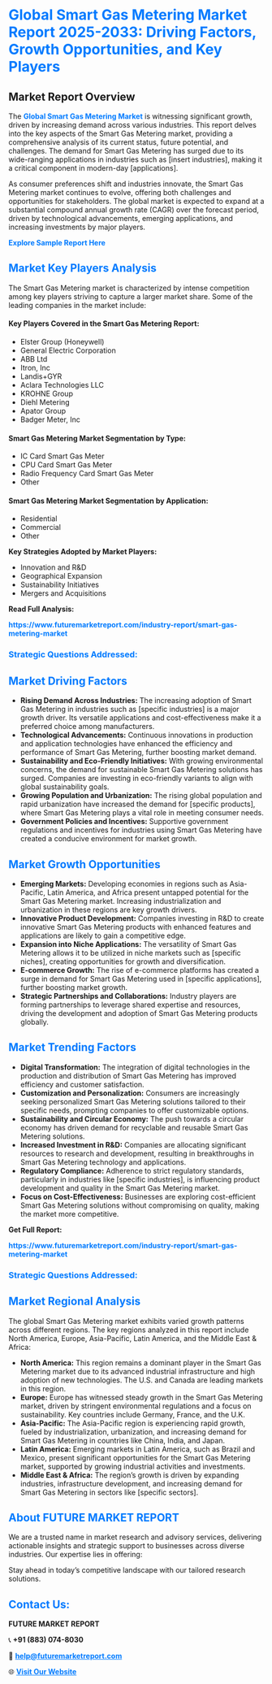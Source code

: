 <h1 style="color: #007BFF;">Global Smart Gas Metering Market Report 2025-2033: Driving Factors, Growth Opportunities, and Key Players</h1>

<section id="overview">
<h2>Market Report Overview</h2>
<p>The <a href="https://www.futuremarketreport.com/industry-report/smart-gas-metering-market" style="color: #007BFF; text-decoration: none;"><strong>Global Smart Gas Metering Market</strong></a> is witnessing significant growth, driven by increasing demand across various industries. This report delves into the key aspects of the Smart Gas Metering market, providing a comprehensive analysis of its current status, future potential, and challenges. The demand for Smart Gas Metering has surged due to its wide-ranging applications in industries such as [insert industries], making it a critical component in modern-day [applications].</p>
<p>As consumer preferences shift and industries innovate, the Smart Gas Metering market continues to evolve, offering both challenges and opportunities for stakeholders. The global market is expected to expand at a substantial compound annual growth rate (CAGR) over the forecast period, driven by technological advancements, emerging applications, and increasing investments by major players.</p>
</section>

<section id="overview">
<p><a href="https://www.futuremarketreport.com/request-sample/reportId=86584" style="color: #007BFF; text-decoration: none;"><strong>Explore Sample Report Here</strong></a></p>
</section>

<section id="key-players">
<h2 style="color: #007BFF;">Market Key Players Analysis</h2>
<p>The Smart Gas Metering market is characterized by intense competition among key players striving to capture a larger market share. Some of the leading companies in the market include:</p>
<h4>Key Players Covered in the Smart Gas Metering Report:</h4>
<ul><li>Elster Group (Honeywell)</li><li>General Electric Corporation</li><li>ABB Ltd</li><li>Itron, Inc</li><li>Landis+GYR</li><li>Aclara Technologies LLC</li><li>KROHNE Group</li><li>Diehl Metering</li><li>Apator Group</li><li>Badger Meter, Inc</li></ul>
<h4>Smart Gas Metering Market Segmentation by Type:</h4>
<ul><li>IC Card Smart Gas Meter</li><li>CPU Card Smart Gas Meter</li><li>Radio Frequency Card Smart Gas Meter</li><li>Other</li></ul>

<h4>Smart Gas Metering Market Segmentation by Application:</h4>
<ul><li>Residential</li><li>Commercial</li><li>Other</li></ul>
<p><strong>Key Strategies Adopted by Market Players:</strong></p>
<ul>
<li>Innovation and R&D</li>
<li>Geographical Expansion</li>
<li>Sustainability Initiatives</li>
<li>Mergers and Acquisitions</li>
</ul>
</section>

<section>
<p><strong>Read Full Analysis: </strong></p><a href="https://www.futuremarketreport.com/industry-report/smart-gas-metering-market" style="color: #007BFF; text-decoration: none;"><strong>https://www.futuremarketreport.com/industry-report/smart-gas-metering-market</strong></a>
<h3 style="color: #007BFF;">Strategic Questions Addressed:</h3>
</section>

<section id="driving-factors">
<h2 style="color: #007BFF;">Market Driving Factors</h2>
<ul>
<li><strong>Rising Demand Across Industries:</strong> The increasing adoption of Smart Gas Metering in industries such as [specific industries] is a major growth driver. Its versatile applications and cost-effectiveness make it a preferred choice among manufacturers.</li>
<li><strong>Technological Advancements:</strong> Continuous innovations in production and application technologies have enhanced the efficiency and performance of Smart Gas Metering, further boosting market demand.</li>
<li><strong>Sustainability and Eco-Friendly Initiatives:</strong> With growing environmental concerns, the demand for sustainable Smart Gas Metering solutions has surged. Companies are investing in eco-friendly variants to align with global sustainability goals.</li>
<li><strong>Growing Population and Urbanization:</strong> The rising global population and rapid urbanization have increased the demand for [specific products], where Smart Gas Metering plays a vital role in meeting consumer needs.</li>
<li><strong>Government Policies and Incentives:</strong> Supportive government regulations and incentives for industries using Smart Gas Metering have created a conducive environment for market growth.</li>
</ul>
</section>

<section id="growth-opportunities">
<h2 style="color: #007BFF;">Market Growth Opportunities</h2>
<ul>
<li><strong>Emerging Markets:</strong> Developing economies in regions such as Asia-Pacific, Latin America, and Africa present untapped potential for the Smart Gas Metering market. Increasing industrialization and urbanization in these regions are key growth drivers.</li>
<li><strong>Innovative Product Development:</strong> Companies investing in R&D to create innovative Smart Gas Metering products with enhanced features and applications are likely to gain a competitive edge.</li>
<li><strong>Expansion into Niche Applications:</strong> The versatility of Smart Gas Metering allows it to be utilized in niche markets such as [specific niches], creating opportunities for growth and diversification.</li>
<li><strong>E-commerce Growth:</strong> The rise of e-commerce platforms has created a surge in demand for Smart Gas Metering used in [specific applications], further boosting market growth.</li>
<li><strong>Strategic Partnerships and Collaborations:</strong> Industry players are forming partnerships to leverage shared expertise and resources, driving the development and adoption of Smart Gas Metering products globally.</li>
</ul>
</section>

<section id="trending-factors">
<h2 style="color: #007BFF;">Market Trending Factors</h2>
<ul>
<li><strong>Digital Transformation:</strong> The integration of digital technologies in the production and distribution of Smart Gas Metering has improved efficiency and customer satisfaction.</li>
<li><strong>Customization and Personalization:</strong> Consumers are increasingly seeking personalized Smart Gas Metering solutions tailored to their specific needs, prompting companies to offer customizable options.</li>
<li><strong>Sustainability and Circular Economy:</strong> The push towards a circular economy has driven demand for recyclable and reusable Smart Gas Metering solutions.</li>
<li><strong>Increased Investment in R&D:</strong> Companies are allocating significant resources to research and development, resulting in breakthroughs in Smart Gas Metering technology and applications.</li>
<li><strong>Regulatory Compliance:</strong> Adherence to strict regulatory standards, particularly in industries like [specific industries], is influencing product development and quality in the Smart Gas Metering market.</li>
<li><strong>Focus on Cost-Effectiveness:</strong> Businesses are exploring cost-efficient Smart Gas Metering solutions without compromising on quality, making the market more competitive.</li>
</ul>
</section>

<section>
<p><strong>Get Full Report: </strong></p><a href="https://www.futuremarketreport.com/industry-report/smart-gas-metering-market" style="color: #007BFF; text-decoration: none;"><strong>https://www.futuremarketreport.com/industry-report/smart-gas-metering-market</strong></a>
<h3 style="color: #007BFF;">Strategic Questions Addressed:</h3>
</section>


<section id="regional-analysis">
<h2 style="color: #007BFF;">Market Regional Analysis</h2>
<p>The global Smart Gas Metering market exhibits varied growth patterns across different regions. The key regions analyzed in this report include North America, Europe, Asia-Pacific, Latin America, and the Middle East & Africa:</p>
<ul>
<li><strong>North America:</strong> This region remains a dominant player in the Smart Gas Metering market due to its advanced industrial infrastructure and high adoption of new technologies. The U.S. and Canada are leading markets in this region.</li>
<li><strong>Europe:</strong> Europe has witnessed steady growth in the Smart Gas Metering market, driven by stringent environmental regulations and a focus on sustainability. Key countries include Germany, France, and the U.K.</li>
<li><strong>Asia-Pacific:</strong> The Asia-Pacific region is experiencing rapid growth, fueled by industrialization, urbanization, and increasing demand for Smart Gas Metering in countries like China, India, and Japan.</li>
<li><strong>Latin America:</strong> Emerging markets in Latin America, such as Brazil and Mexico, present significant opportunities for the Smart Gas Metering market, supported by growing industrial activities and investments.</li>
<li><strong>Middle East & Africa:</strong> The region’s growth is driven by expanding industries, infrastructure development, and increasing demand for Smart Gas Metering in sectors like [specific sectors].</li>
</ul>
</section>

<footer>
<h2 style="color: #007BFF;">About FUTURE MARKET REPORT</h2>
<p>We are a trusted name in market research and advisory services, delivering actionable insights and strategic support to businesses across diverse industries. Our expertise lies in offering:</p>

<p>Stay ahead in today’s competitive landscape with our tailored research solutions.</p>

<h2 style="color: #007BFF;">Contact Us:</h2>
<p><strong>FUTURE MARKET REPORT</strong></p>
<p>📞 <strong>+91 (883) 074-8030</strong></p>
<p>📧 <strong><a href="mailto:help@futuremarketreport.com" style="color: #007BFF;">help@futuremarketreport.com</a></strong></p>
<p>🌐 <strong><a href="https://www.futuremarketreport.com/" style="color: #007BFF;">Visit Our Website</a></strong></p>
</footer>